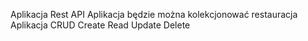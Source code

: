 Aplikacja Rest API
Aplikacja będzie można kolekcjonować restauracja
Aplikacja CRUD
Create
Read
Update
Delete